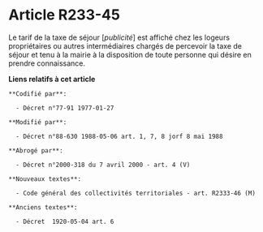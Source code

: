 # Article R233-45

Le tarif de la taxe de séjour [*publicité*] est affiché chez les logeurs propriétaires ou autres intermédiaires chargés de
percevoir la taxe de séjour et tenu à la mairie à la disposition de toute personne qui désire en prendre connaissance.

**Liens relatifs à cet article**

	**Codifié par**:

	  - Décret n°77-91 1977-01-27

	**Modifié par**:

	  - Décret n°88-630 1988-05-06 art. 1, 7, 8 jorf 8 mai 1988

	**Abrogé par**:

	  - Décret n°2000-318 du 7 avril 2000 - art. 4 (V)

	**Nouveaux textes**:

	  - Code général des collectivités territoriales - art. R2333-46 (M)

	**Anciens textes**:

	  - Décret  1920-05-04 art. 6
